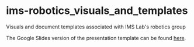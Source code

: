 # ims-robotics_visuals_and_templates
Visuals and document templates associated with IMS Lab's robotics group

The Google Slides version of the presentation template can be found [here](https://drive.google.com/open?id=1ecmhfuSvpJrr4PVugtRXblBXGRZti8-fnnYBRaikK0w]).
